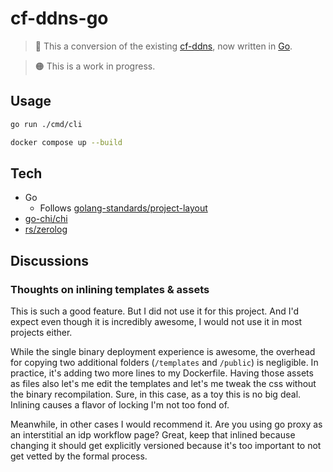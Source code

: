 # cf-ddns-go

> 👏 This a conversion of the existing [cf-ddns](https://github.com/ryanmr/cf-ddns), now written in [Go](https://go.dev/).

> 🟠 This is a work in progress.

## Usage

```sh
go run ./cmd/cli
```

```sh
docker compose up --build
```

## Tech

- Go
  - Follows [golang-standards/project-layout](https://github.com/golang-standards/project-layout?tab=readme-ov-file#go-directories)
- [go-chi/chi](https://github.com/go-chi/chi)
- [rs/zerolog](https://github.com/rs/zerolog)

## Discussions

### Thoughts on inlining templates & assets

This is such a good feature. But I did not use it for this project. And I'd expect even though it is incredibly awesome, I would not use it in most projects either.

While the single binary deployment experience is awesome, the overhead for copying two additional folders (`/templates` and `/public`) is negligible. In practice, it's adding two more lines to my Dockerfile. Having those assets as files also let's me edit the templates and let's me tweak the css without the binary recompilation. Sure, in this case, as a toy this is no big deal. Inlining causes a flavor of locking I'm not too fond of.

Meanwhile, in other cases I would recommend it. Are you using go proxy as an interstitial an idp workflow page? Great, keep that inlined because changing it should get explicitly versioned because it's too important to not get vetted by the formal process.
